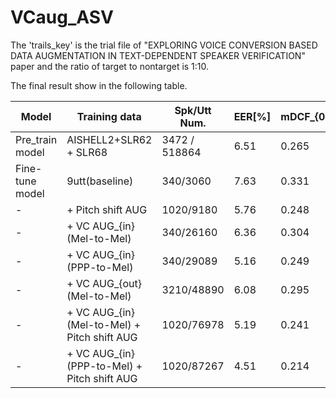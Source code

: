 # VCaug_ASV

The 'trails_key' is the trial file of  "EXPLORING VOICE CONVERSION BASED DATA AUGMENTATION IN TEXT-DEPENDENT SPEAKER VERIFICATION" paper and the ratio of target to nontarget is 1:10.

The final result show in the following table.

|  Model   | Training data  | Spk/Utt Num. | EER\[\%\] | mDCF_{0.1} |
|  ----  | ----  | ----  | ----  | ----  |
| Pre_train model  | AISHELL2+SLR62 + SLR68 | 3472 / 518864 | 6.51 | 0.265 |
| Fine-tune model  | 9utt(baseline) | 340/3060 | 7.63 | 0.331 | 
| -  | + Pitch shift AUG | 1020/9180 | 5.76 | 0.248 |
| -  | + VC AUG_{in}(Mel-to-Mel) | 340/26160 | 6.36 | 0.304 |
| -  | + VC AUG_{in}(PPP-to-Mel) | 340/29089 | 5.16 | 0.249 |
| -  | + VC AUG_{out}(Mel-to-Mel) | 3210/48890 | 6.08 | 0.295 |
| -  | + VC AUG_{in}(Mel-to-Mel) + Pitch shift AUG | 1020/76978 | 5.19 | 0.241 |
| -  | + VC AUG_{in}(PPP-to-Mel) + Pitch shift AUG | 1020/87267 | 4.51 | 0.214 |

